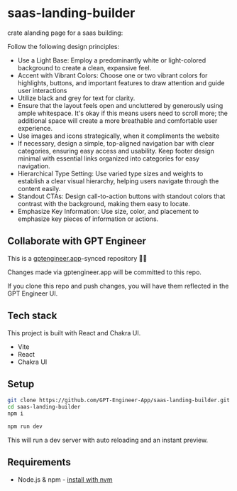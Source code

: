 # saas-landing-builder

crate alanding page for a saas building:

 Follow the following design principles:
- Use a Light Base: Employ a predominantly white or light-colored background to create a clean, expansive feel.
- Accent with Vibrant Colors: Choose one or two vibrant colors for highlights, buttons, and important features to draw attention and guide user interactions
- Utilize black and grey for text for clarity.
- Ensure that the layout feels open and uncluttered by generously using ample whitespace. It's okay if this means users need to scroll more; the additional space will create a more breathable and comfortable user experience. 
- Use images and icons strategically, when it compliments the website
- If necessary, design a simple, top-aligned navigation bar with clear categories, ensuring easy access and usability. Keep footer design minimal with essential links organized into categories for easy navigation.
- Hierarchical Type Setting: Use varied type sizes and weights to establish a clear visual hierarchy, helping users navigate through the content easily.
- Standout CTAs: Design call-to-action buttons with standout colors that contrast with the background, making them easy to locate.
- Emphasize Key Information: Use size, color, and placement to emphasize key pieces of information or actions.


## Collaborate with GPT Engineer

This is a [gptengineer.app](https://gptengineer.app)-synced repository 🌟🤖

Changes made via gptengineer.app will be committed to this repo.

If you clone this repo and push changes, you will have them reflected in the GPT Engineer UI.

## Tech stack

This project is built with React and Chakra UI.

- Vite
- React
- Chakra UI

## Setup

```sh
git clone https://github.com/GPT-Engineer-App/saas-landing-builder.git
cd saas-landing-builder
npm i
```

```sh
npm run dev
```

This will run a dev server with auto reloading and an instant preview.

## Requirements

- Node.js & npm - [install with nvm](https://github.com/nvm-sh/nvm#installing-and-updating)
